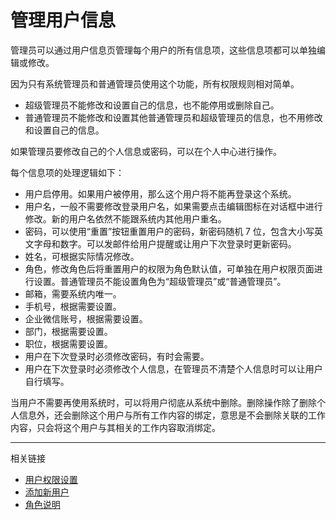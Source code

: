 # 管理用户信息

管理员可以通过用户信息页管理每个用户的所有信息项，这些信息项都可以单独编辑或修改。

因为只有系统管理员和普通管理员使用这个功能，所有权限规则相对简单。

* 超级管理员不能修改和设置自己的信息，也不能停用或删除自己。
* 普通管理员不能修改和设置其他普通管理员和超级管理员的信息，也不用修改和设置自己的信息。

如果管理员要修改自己的个人信息或密码，可以在个人中心进行操作。

每个信息项的处理逻辑如下：

* 用户启停用。如果用户被停用，那么这个用户将不能再登录这个系统。
* 用户名，一般不需要修改登录用户名，如果需要点击编辑图标在对话框中进行修改。新的用户名依然不能跟系统内其他用户重名。
* 密码，可以使用“重置”按钮重置用户的密码，新密码随机 7 位，包含大小写英文字母和数字。可以发邮件给用户提醒或让用户下次登录时更新密码。
* 姓名，可根据实际情况修改。
* 角色，修改角色后将重置用户的权限为角色默认值，可单独在用户权限页面进行设置。普通管理员不能设置角色为“超级管理员”或“普通管理员”。
* 邮箱，需要系统内唯一。
* 手机号，根据需要设置。
* 企业微信账号，根据需要设置。
* 部门，根据需要设置。
* 职位，根据需要设置。
* 用户在下次登录时必须修改密码，有时会需要。
* 用户在下次登录时必须修改个人信息，在管理员不清楚个人信息时可以让用户自行填写。

当用户不需要再使用系统时，可以将用户彻底从系统中删除。删除操作除了删除个人信息外，还会删除这个用户与所有工作内容的绑定，意思是不会删除关联的工作内容，只会将这个用户与其相关的工作内容取消绑定。

---
相关链接

* [用户权限设置](/master/user/permission.md)
* [添加新用户](/master/user/info.md)
* [角色说明](/master/user/role.md)